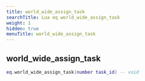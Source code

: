 ```yaml
---
title: world_wide_assign_task
searchTitle: Lua eq world_wide_assign_task
weight: 1
hidden: true
menuTitle: world_wide_assign_task
---
```

## world_wide_assign_task
```lua
eq.world_wide_assign_task(number task_id) -- void
```